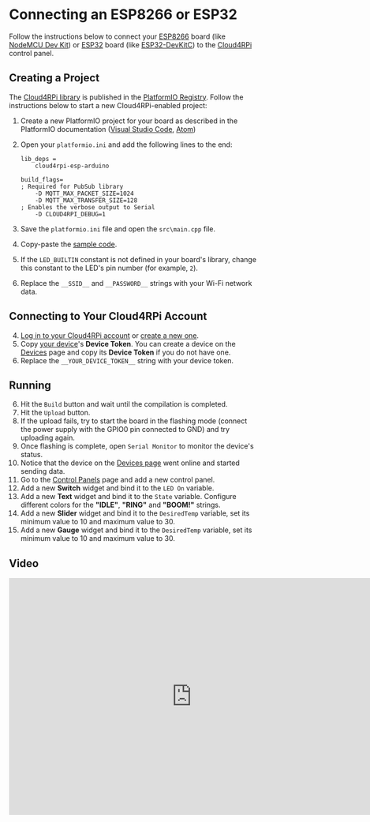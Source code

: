 # Connecting an ESP8266 or ESP32

Follow the instructions below to connect your [ESP8266](https://en.wikipedia.org/wiki/ESP8266) board (like [NodeMCU Dev Kit](http://www.nodemcu.com/index_en.html#fr_54747661d775ef1a3600009e)) or [ESP32](https://en.wikipedia.org/wiki/ESP32) board (like [ESP32-DevKitC](https://www.espressif.com/en/products/hardware/esp32-devkitc/overview)) to the [Cloud4RPi](https://cloud4rpi.io) control panel.

## Creating a Project

The [Cloud4RPi library](http://platformio.org/lib/show/2045/cloud4rpi-esp-arduino) is published in the [PlatformIO Registry](http://platformio.org/lib). Follow the instructions below to start a new Cloud4RPi-enabled project:

1.  Create a new PlatformIO project for your board as described in the PlatformIO documentation ([Visual Studio Code](http://docs.platformio.org/en/latest/ide/vscode.html#id3), [Atom](http://docs.platformio.org/en/latest/ide/atom.html#setting-up-the-project))
2.  Open your `platformio.ini` and add the following lines to the end:

        lib_deps =
            cloud4rpi-esp-arduino

        build_flags=
        ; Required for PubSub library
            -D MQTT_MAX_PACKET_SIZE=1024
            -D MQTT_MAX_TRANSFER_SIZE=128
        ; Enables the verbose output to Serial
            -D CLOUD4RPI_DEBUG=1

3.  Save the `platformio.ini` file and open the `src\main.cpp` file.
4.  Copy-paste the [sample code](https://github.com/cloud4rpi/cloud4rpi-esp-arduino/blob/master/examples/control/control.ino).
5.  If the `LED_BUILTIN` constant is not defined in your board's library, change this constant to the LED's pin number (for example, `2`).
6.  Replace the `__SSID__` and `__PASSWORD__` strings with your Wi-Fi network data.

## Connecting to Your Cloud4RPi Account

4. [Log in to your Cloud4RPi account](https://cloud4rpi.io/signin) or [create a new one](https://cloud4rpi.io/register).
5. Copy [your device](https://cloud4rpi.io/devices)'s **Device Token**. You can create a device on the [Devices](https://cloud4rpi.io/devices) page and copy its **Device Token** if you do not have one.
6. Replace the `__YOUR_DEVICE_TOKEN__` string with your device token.

## Running

6. Hit the `Build` button and wait until the compilation is completed.
7. Hit the `Upload` button.
8. If the upload fails, try to start the board in the flashing mode (connect the power supply with the GPIO0 pin connected to GND) and try uploading again.
9. Once flashing is complete, open `Serial Monitor` to monitor the device's status.
10. Notice that the device on the [Devices page](https://cloud4rpi.io/devices) went online and started sending data.
11. Go to the [Control Panels](https://cloud4rpi.io/control-panels/) page and add a new control panel.
12. Add a new **Switch** widget and bind it to the `LED On` variable.
13. Add a new **Text** widget and bind it to the `State` variable. Configure different colors for the **"IDLE"**, **"RING"** and **"BOOM!"** strings.
14. Add a new **Slider** widget and bind it to the `DesiredTemp` variable, set its minimum value to 10 and maximum value to 30.
15. Add a new **Gauge** widget and bind it to the `DesiredTemp` variable, set its minimum value to 10 and maximum value to 30.

## Video

<iframe width="739" height="480" src="https://www.youtube.com/embed/umUjwUjJsNI?rel=0" frameborder="0" allow="autoplay; encrypted-media" allowfullscreen></iframe>
